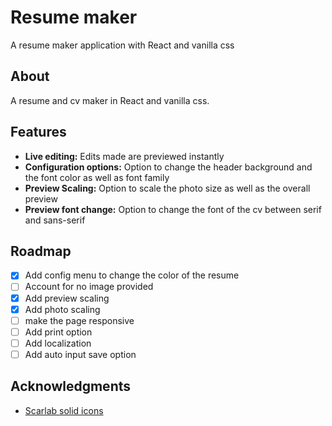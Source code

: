 # Resume maker

A resume maker application with React and vanilla css

## About

A resume and cv maker in React and vanilla css.

## Features

- **Live editing:** Edits made are previewed instantly
- **Configuration options:** Option to change the header background and the font color as well as font family
- **Preview Scaling:** Option to scale the photo size as well as the overall preview
- **Preview font change:** Option to change the font of the cv between serif and sans-serif


## Roadmap

- [x] Add config menu to change the color of the resume
- [ ] Account for no image provided
- [x] Add preview scaling
- [x] Add photo scaling
- [ ] make the page responsive
- [ ] Add print option
- [ ] Add localization
- [ ] Add auto input save option

## Acknowledgments

- [Scarlab solid icons](https://www.svgrepo.com/collection/scarlab-solid-oval-interface-icons/2)
